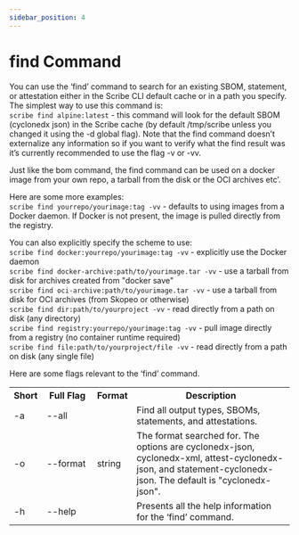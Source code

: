 ```yaml
---
sidebar_position: 4
---
```


# find Command

You can use the ‘find’ command to search for an existing SBOM, statement, or attestation either in the Scribe CLI default cache or in a path you specify.
The simplest way to use this command is:   
```scribe find alpine:latest```  - this command will look for the default SBOM (cyclonedx json) in the Scribe cache (by default /tmp/scribe unless you changed it using the -d global flag). Note that the find command doesn’t externalize any information so if you want to verify what the find result was it’s currently recommended to use the flag -v or -vv.

Just like the bom command, the find command can be used on a docker image from your own repo, a tarball from the disk or the OCI archives etc’.  

Here are some more examples:  
```scribe find yourrepo/yourimage:tag -vv``` - defaults to using images from a Docker daemon. If Docker is not present, the image is pulled directly from the registry.

You can also explicitly specify the scheme to use:   
```scribe find docker:yourrepo/yourimage:tag -vv``` - explicitly use the Docker daemon   
```scribe find docker-archive:path/to/yourimage.tar -vv``` - use a tarball from disk for archives created from "docker save"   
```scribe find oci-archive:path/to/yourimage.tar -vv``` - use a tarball from disk for OCI archives (from Skopeo or otherwise)   
```scribe find dir:path/to/yourproject -vv``` - read directly from a path on disk (any directory)    
```scribe find registry:yourrepo/yourimage:tag -vv``` - pull image directly from a registry (no container runtime required)    
```scribe find file:path/to/yourproject/file -vv``` - read directly from a path on disk (any single file)  

Here are some flags relevant to the ‘find’ command.

<table>
  <tr>
    <th>Short</th>
    <th width='18%'>Full Flag</th>
    <th>Format</th>
    <th>Description</th>
  </tr>
  <tr>
    <td>-a</td>
    <td>--all</td>
    <td></td>
    <td>Find all output types, SBOMs, statements, and attestations.</td>
  </tr>
  <tr>
    <td>-o</td>
    <td>--format</td>
    <td>string</td>
    <td>The format searched for. The options are cyclonedx-json, cyclonedx-xml, attest-cyclonedx-json, and statement-cyclonedx-json. The default is "cyclonedx-json".</td>
  </tr>
  <tr>
    <td>-h</td>
    <td>--help</td>
    <td></td>
    <td>Presents all the help information for the ‘find’ command.</td>
  </tr>
</table>

